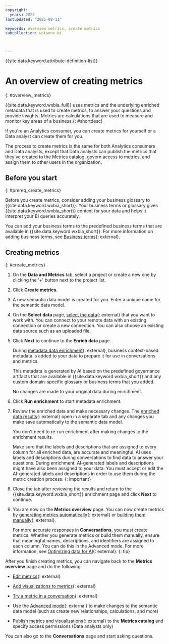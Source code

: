 ```yaml
---
copyright:
  years: 2025
lastupdated: "2025-08-11"

keywords: overview metrics, create metrics
subcollection: watsonx-bi



---
```


{{site.data.keyword.attribute-definition-list}}


# An overview of creating metrics
{: #overview_metrics}

{{site.data.keyword.wxbia_full}} uses metrics and the underlying enriched metadata that is used to create metrics, to answer your questions and provide insights. Metrics are calculations that are used to measure and monitor key areas of a business.{: #shortdesc}

If you're an Analytics consumer, you can create metrics for yourself or a Data analyst can create them for you.

The process to create metrics is the same for both Analytics consumers and Data analysts, except that Data analysts can publish the metrics that they've created to the Metrics catalog, govern access to metrics, and assign them to other users in the organization.

## Before you start
{: #prereq_create_metrics}

Before you create metrics, consider adding your business glossary to {{site.data.keyword.wxbia_short}}. Your business terms or glossary gives {{site.data.keyword.wxbia_short}} context for your data and helps it interpret your BI queries accurately. 

You can add your business terms to the predefined business terms that are available in {{site.data.keyword.wxbia_short}}. For more information on adding business terms, see [Business terms](/docs/watsonx-bi?topic=watsonx-bi-business_terms){: external}. 

## Creating metrics
{: #create_metrics}

1. On the **Data and Metrics** tab, select a project or create a new one by clicking the '+' button next to the project list. 

2. Click **Create metrics**. 

3. A new semantic data model is created for you. Enter a unique name for the semantic data model. 

4. On the **Select data** page, [select the data](/docs/watsonx-bi?topic=watsonx-bi-select){: external} that you want to work with. You can connect to your remote data with an existing connection or create a new connection. You can also choose an existing data source such as an uploaded file.

5. Click **Next** to continue to the **Enrich data** page.

   During [metadata data enrichment](/docs/watsonx-bi?topic=watsonx-bi-enrich){: external}, business context-based metadata is added to your data to prepare it for use in conversations and metrics. 
  
   This metadata is generated by AI based on the predefined governance artifacts that are available in {{site.data.keyword.wxbia_short}} and any custom domain-specific glossary or business terms that you added.
  
   No changes are made to your original data during enrichment. 

5. Click **Run enrichment** to start metadata enrichment. 

6. Review the enriched data and make necessary changes. The [enriched data results](/docs/watsonx-bi?topic=watsonx-bi-review){: external} open in a separate tab and any changes you make save automatically to the semantic data model. 

   You don't need to re-run enrichment after making changes to the enrichment results. 

   Make sure that the labels and descriptions that are assigned to every column for all enriched data, are accurate and meaningful. AI uses labels and descriptions during conversations to find data to answer your questions. During enrichment, AI-generated labels and descriptions might have also been assigned to your data. You must accept or edit the AI-generated labels and descriptions in order to use them during the metric creation process.
   {: important}

7. Close the tab after reviewing the results and return to the {{site.data.keyword.wxbia_short}} enrichment page and click **Next** to continue. 

8. You are now on the **Metrics overview** page. You can now create metrics by [generating metrics automatically](/docs/watsonx-bi?topic=watsonx-bi-generate_metrics){: external} or [building them manually](/docs/watsonx-bi?topic=watsonx-bi-advanced_mode){: external}. 

   For more accurate responses in **Conversations**, you must create metrics. Whether you generate metrics or build them manually, ensure that meaningful names, descriptions, and identifiers are assigned to each column. You can do this in the Advanced mode. For more information, see [Optimizing data for AI](/docs/watsonx-bi?topic=watsonx-bi-best_practices){: external}.
   {: tip}
   
After you finish creating metrics, you can navigate back to the **Metrics overview** page and do the following:
    
- [Edit metrics](/docs/watsonx-bi?topic=watsonx-bi-edit_metrics){: external}

- [Add visualizations to metrics](/docs/watsonx-bi?topic=watsonx-bi-add_viz_metrics){: external}  

- [Try a metric in a conversation](/docs/watsonx-bi?topic=watsonx-bi-try_metrics){: external}

- Use the [Advanced mode](/docs/watsonx-bi?topic=watsonx-bi-advanced_mode_model_data){: external} to make changes to the semantic data model (such as create new relationships, calculations, and more)

- [Publish metrics and visualizations](/docs/watsonx-bi?topic=watsonx-bi-publish_metrics){: external} to the **Metrics catalog** and specify access permissions (Data analysts only)
    
You can also go to the **Conversations** page and start asking questions. 
